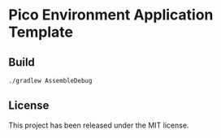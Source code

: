 # Pico Environment Application Template

## Build

```
./gradlew AssembleDebug
```

## License

This project has been released under the MIT license.
